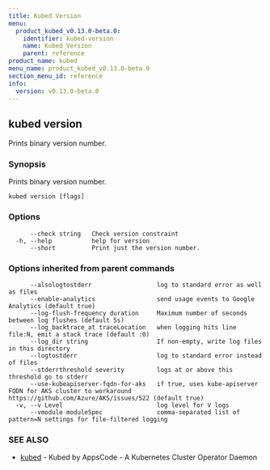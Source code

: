 ```yaml
---
title: Kubed Version
menu:
  product_kubed_v0.13.0-beta.0:
    identifier: kubed-version
    name: Kubed Version
    parent: reference
product_name: kubed
menu_name: product_kubed_v0.13.0-beta.0
section_menu_id: reference
info:
  version: v0.13.0-beta.0
---
```


## kubed version

Prints binary version number.

### Synopsis

Prints binary version number.

```
kubed version [flags]
```

### Options

```
      --check string   Check version constraint
  -h, --help           help for version
      --short          Print just the version number.
```

### Options inherited from parent commands

```
      --alsologtostderr                  log to standard error as well as files
      --enable-analytics                 send usage events to Google Analytics (default true)
      --log-flush-frequency duration     Maximum number of seconds between log flushes (default 5s)
      --log_backtrace_at traceLocation   when logging hits line file:N, emit a stack trace (default :0)
      --log_dir string                   If non-empty, write log files in this directory
      --logtostderr                      log to standard error instead of files
      --stderrthreshold severity         logs at or above this threshold go to stderr
      --use-kubeapiserver-fqdn-for-aks   if true, uses kube-apiserver FQDN for AKS cluster to workaround https://github.com/Azure/AKS/issues/522 (default true)
  -v, --v Level                          log level for V logs
      --vmodule moduleSpec               comma-separated list of pattern=N settings for file-filtered logging
```

### SEE ALSO

* [kubed](/products/kubed/v0.13.0-beta.0/reference/kubed)	 - Kubed by AppsCode - A Kubernetes Cluster Operator Daemon

